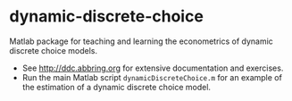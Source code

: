 # dynamic-discrete-choice

Matlab package for teaching and learning the econometrics of dynamic discrete choice models.

- See http://ddc.abbring.org for extensive documentation and exercises. 
- Run the main Matlab script `dynamicDiscreteChoice.m` for an example of the estimation of a dynamic discrete choice model.
